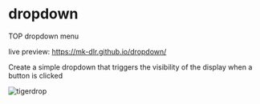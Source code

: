 # dropdown

TOP dropdown menu

live preview: https://mk-dlr.github.io/dropdown/

Create a simple dropdown
that triggers the visibility of the display
when a button is clicked

![tigerdrop](https://github.com/MK-DlR/dropdown/blob/main/dropdown.gif)
